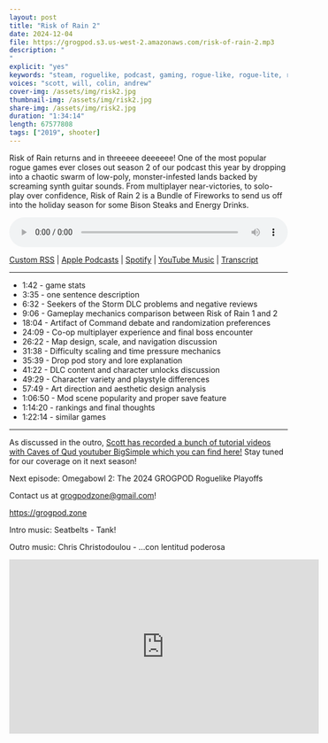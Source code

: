 ```yaml
---
layout: post
title: "Risk of Rain 2"
date: 2024-12-04
file: https://grogpod.s3.us-west-2.amazonaws.com/risk-of-rain-2.mp3
description: "
"
explicit: "yes" 
keywords: "steam, roguelike, podcast, gaming, rogue-like, rogue-lite, roguelite"
voices: "scott, will, colin, andrew"
cover-img: /assets/img/risk2.jpg
thumbnail-img: /assets/img/risk2.jpg
share-img: /assets/img/risk2.jpg
duration: "1:34:14"
length: 67577808 
tags: ["2019", shooter]
---
```


Risk of Rain returns and in threeeee deeeeee! One of the most popular rogue games ever closes out season 2 of our podcast this year by dropping into a chaotic swarm of low-poly, monster-infested lands backed by screaming synth guitar sounds. From multiplayer near-victories, to solo-play over confidence, Risk of Rain 2 is a Bundle of Fireworks to send us off into the holiday season for some Bison Steaks and Energy Drinks. 


<div class="container">
  <audio controls style="width: 100%;">
    <source src="https://grogpod.s3.us-west-2.amazonaws.com/risk-of-rain-2.mp3" type="audio/mpeg">
  </audio>
</div>

[Custom RSS](https://grogpod.zone/feed.xml) | [Apple Podcasts](https://podcasts.apple.com/us/podcast/risk-of-rain-2/id1650474911?i=1000679245067) | [Spotify](https://open.spotify.com/episode/6KI63jOUi6aY5I9NNZLkMq?si=gwIh2GzuQbGR_4p23OE7vA) | [YouTube Music](https://www.youtube.com/playlist?list=PL-ShOmyMvd4jYFChE6tgj0JYG8RKK4xe0) | [Transcript](https://github.com/ScottBurger/going_rogue_podcast/blob/master/docs/transcripts/risk_of_rain_2.txt)

---
* 1:42 - game stats
* 3:35 - one sentence description
* 6:32 - Seekers of the Storm DLC problems and negative reviews
* 9:06 - Gameplay mechanics comparison between Risk of Rain 1 and 2
* 18:04 - Artifact of Command debate and randomization preferences
* 24:09 - Co-op multiplayer experience and final boss encounter
* 26:22 - Map design, scale, and navigation discussion
* 31:38 - Difficulty scaling and time pressure mechanics
* 35:39 - Drop pod story and lore explanation
* 41:22 - DLC content and character unlocks discussion
* 49:29 - Character variety and playstyle differences
* 57:49 - Art direction and aesthetic design analysis
* 1:06:50 - Mod scene popularity and proper save feature
* 1:14:20 - rankings and final thoughts
* 1:22:14 - similar games

---

As discussed in the outro, [Scott has recorded a bunch of tutorial videos with Caves of Qud youtuber BigSimple which you can find here!](https://www.youtube.com/watch?v=1sOEBoRN1S8&list=PLXr3aFsuMON_9BNjVKplmLvwC51J6yCwG&index=1) Stay tuned for our coverage on it next season!


Next episode: Omegabowl 2: The 2024 GROGPOD Roguelike Playoffs

Contact us at grogpodzone@gmail.com!

https://grogpod.zone

Intro music: Seatbelts - Tank!

Outro music: Chris Christodoulou - …con lentitud poderosa 

<div class="embed-responsive embed-responsive-16by9">
<iframe width="560" height="315" src="https://www.youtube.com/embed/_2Po69zbFGs" title="YouTube video player" frameborder="0" allow="accelerometer; autoplay; clipboard-write; encrypted-media; gyroscope; picture-in-picture" allowfullscreen></iframe>
</div>
